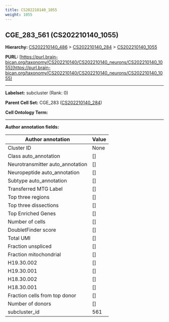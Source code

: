 ```yaml
---
title: CS202210140_1055
weight: 1055
---
```

## CGE_283_561 (CS202210140_1055)
<b>Hierarchy: </b>
[CS202210140_486](../CS202210140_486) >
[CS202210140_284](../CS202210140_284) >
[CS202210140_1055](../CS202210140_1055)

**PURL:** [https://purl.brain-bican.org/taxonomy/CS202210140/CS202210140_neurons/CS202210140_1055](https://purl.brain-bican.org/taxonomy/CS202210140/CS202210140_neurons/CS202210140_1055)

---


**Labelset:** subcluster (Rank: 0)

**Parent Cell Set:** CGE_283 ([CS202210140_284](../CS202210140_284))



**Cell Ontology Term:** 

[MARKER GENES.]: #


---

[TRANSFERRED ANNOTATIONS.]: #


[AUTHOR ANNOTATION FIELDS.]: #


**Author annotation fields:**

| Author annotation | Value |
|-------------------|-------|
|Cluster ID|None|
|Class auto_annotation|[]|
|Neurotransmitter auto_annotation|[]|
|Neuropeptide auto_annotation|[]|
|Subtype auto_annotation|[]|
|Transferred MTG Label|[]|
|Top three regions|[]|
|Top three dissections|[]|
|Top Enriched Genes|[]|
|Number of cells|[]|
|DoubletFinder score|[]|
|Total UMI|[]|
|Fraction unspliced|[]|
|Fraction mitochondrial|[]|
|H19.30.002|[]|
|H19.30.001|[]|
|H18.30.002|[]|
|H18.30.001|[]|
|Fraction cells from top donor|[]|
|Number of donors|[]|
|subcluster_id|561|
